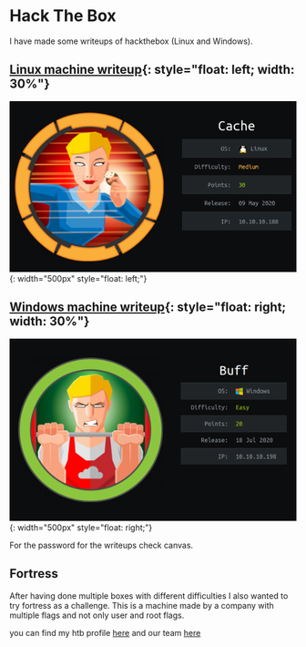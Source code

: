 # Hack The Box

I have made some writeups of hackthebox (Linux and Windows).

## [Linux machine writeup](https://www.merlijnvermeer.nl/writeups/merlijnvermeerhtblinux.pdf){: style="float: left; width: 30%"}

![Linux machine writeup](images/cache.png){: width="500px" style="float: left;"}

## [Windows machine writeup](https://www.merlijnvermeer.nl/writeups/merlijnvermeerhtbwindows.pdf){: style="float: right; width: 30%"}

![Windows machine writeup](images/buff.png){: width="500px" style="float: right;"}

For the password for the writeups check canvas.

## Fortress
After having done multiple boxes with different difficulties I also wanted to try fortress as a challenge. This is a machine made by a company with multiple flags and not only user and root flags.

<script src="https://www.hackthebox.eu/badge/268216"></script>

you can find my htb profile [here](https://app.hackthebox.eu/profile/268216) and our team [here](https://www.hackthebox.eu/teams/profile/3155)
